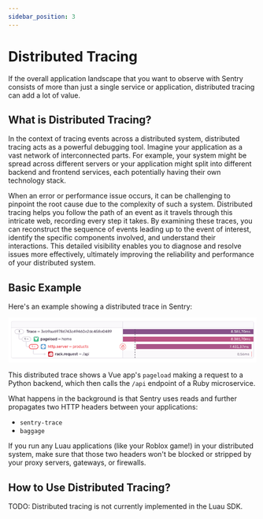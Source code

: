 ```yaml
---
sidebar_position: 3
---
```


# Distributed Tracing

If the overall application landscape that you want to observe with Sentry consists of more than just a single service or
application, distributed tracing can add a lot of value.

## What is Distributed Tracing?

In the context of tracing events across a distributed system, distributed tracing acts as a powerful debugging tool.
Imagine your application as a vast network of interconnected parts. For example, your system might be spread across
different servers or your application might split into different backend and frontend services, each potentially having
their own technology stack.

When an error or performance issue occurs, it can be challenging to pinpoint the root cause due to the complexity of
such a system. Distributed tracing helps you follow the path of an event as it travels through this intricate web,
recording every step it takes. By examining these traces, you can reconstruct the sequence of events leading up to the
event of interest, identify the specific components involved, and understand their interactions. This detailed
visibility enables you to diagnose and resolve issues more effectively, ultimately improving the reliability and
performance of your distributed system.

## Basic Example

Here's an example showing a distributed trace in Sentry:

![Distributed Tracing Example](/distributed-trace-in-sentry.png)

This distributed trace shows a Vue app's `pageload` making a request to a Python backend, which then calls the `/api`
endpoint of a Ruby microservice.

What happens in the background is that Sentry uses reads and further propagates two HTTP headers between your
applications:

- `sentry-trace`
- `baggage`

If you run any Luau applications (like your Roblox game!) in your distributed system, make sure that those two headers
won't be blocked or stripped by your proxy servers, gateways, or firewalls.

## How to Use Distributed Tracing?

TODO: Distributed tracing is not currently implemented in the Luau SDK.

